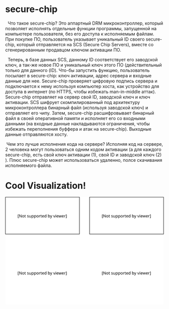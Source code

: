 # secure-chip

&nbsp;&nbsp;Что такое secure-chip? Это аппартный DRM микроконтроллер, который позволяет исполнять отдельные функции программы, запущенной на компьютере пользователя, без его доступа к исполняемым файлам. При покупке ПО, пользователь указывает уникальный ID своего secure-chip, который отправляется на SCS (Secure Chip Servers), вместе со сгенерированным продавцом ключом активации ПО.

&nbsp;&nbsp;Теперь, в базе данных SCS, данному ID соответствует его заводской ключ, а так-же новое ПО и уникальный ключ этого ПО (действительный только для данного (ID). Что-бы запустить функцию, пользователь посылает в secure-chip: ключ активации, адрес сервера и входные данные для нее. Secure-chip проверяет цифровую подпись сервера и подключается к нему используя компьютер хоста, как устройство для доступа в интернет (по HTTPS, чтобы избежать man-in-middle аттак). Secure-chip отправляет на сервер свой ID, заводской ключ и ключ активации. SCS шифрует скомпилированный под архитектуру микроконтроллера бинарный файл (используя заводской ключ) и отправляет его чипу. Затем, secure-chip расшифровывает бинарный файл в своей оперативной памяти и исполняет его со входными данными (на входные данные накладываются ограничения, чтобы избежать переполнения буффера и атак на secure-chip). Выходные данные отправляются хосту.

&nbsp;Чем это лучше исполнения кода на сервере? Исполняя код на сервере, 2 человека могут пользоваться одним кодом активации (а для каждого secure-chip, есть свой ключ активации (1), свой ID и заводской ключ (2) ). Плюс secure-chip может использоваться удаленно, полсе скачивания исполняемого файла.

# Cool Visualization!
![Picture](./secure-container-whitebg.svg)
